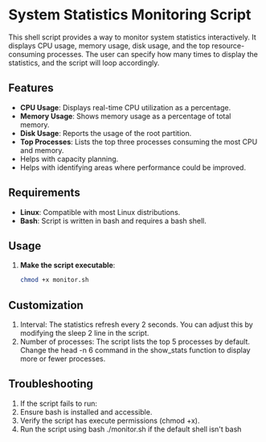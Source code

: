 # System Statistics Monitoring Script

This shell script provides a way to monitor system statistics interactively. It displays CPU usage, memory usage, disk usage, and the top resource-consuming processes. The user can specify how many times to display the statistics, and the script will loop accordingly.

## Features

- **CPU Usage**: Displays real-time CPU utilization as a percentage.
- **Memory Usage**: Shows memory usage as a percentage of total memory.
- **Disk Usage**: Reports the usage of the root partition.
- **Top Processes**: Lists the top three processes consuming the most CPU and memory. 
- Helps with capacity planning. 
- Helps with identifying areas where performance could be improved. 

## Requirements

- **Linux**: Compatible with most Linux distributions.
- **Bash**: Script is written in bash and requires a bash shell.

## Usage

1. **Make the script executable**:
   ```bash
   chmod +x monitor.sh

## Customization

1. Interval: The statistics refresh every 2 seconds. You can adjust this by modifying the sleep 2 line in the script.
2. Number of processes: The script lists the top 5 processes by default. Change the head -n 6 command in the show_stats function to display more or fewer processes.

## Troubleshooting

1. If the script fails to run:
2. Ensure bash is installed and accessible.
3. Verify the script has execute permissions (chmod +x).
4. Run the script using bash ./monitor.sh if the default shell isn't bash
